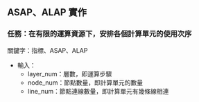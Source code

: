 ## ASAP、ALAP 實作
### 任務：在有限的運算資源下，安排各個計算單元的使用次序

關鍵字：指標、ASAP、ALAP

- 輸入：
    - layer_num：層數，即運算步驟
    - node_num：節點數量，即計算單元的數量
    - line_num：節點連線數量，即計算單元有幾條線相連
